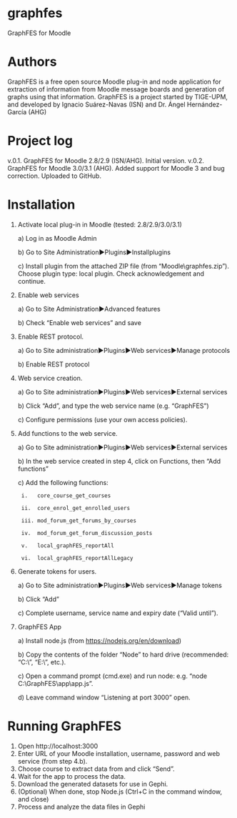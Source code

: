 # graphfes
GraphFES for Moodle

# Authors
GraphFES is a free open source Moodle plug-in and node application for extraction of information from Moodle message boards and generation of graphs using that information.
GraphFES is a project started by TIGE-UPM, and developed by Ignacio Suárez-Navas (ISN) and Dr. Ángel Hernández-García (AHG)

# Project log

v.0.1. GraphFES for Moodle 2.8/2.9 (ISN/AHG). Initial version.
v.0.2. GraphFES for Moodle 3.0/3.1 (AHG). Added support for Moodle 3 and bug correction. Uploaded to GitHub.

# Installation
1. Activate local plug-in in Moodle (tested: 2.8/2.9/3.0/3.1)
 
    a) Log in as Moodle Admin
 
    b) Go to Site Administration►Plugins►Installplugins
 
    c) Install plugin from the attached ZIP file (from “Moodle\graphfes.zip”). Choose plugin type: local plugin. Check acknowledgement and continue.

2. Enable web services
 
    a) Go to Site Administration►Advanced features
 
    b) Check “Enable web services” and save

3. Enable REST protocol.
 
    a) Go to Site administration►Plugins►Web services►Manage protocols
 
    b) Enable REST protocol
  
4. Web service creation.
 
    a) Go to Site administration►Plugins►Web services►External services
 
    b) Click “Add”, and type the web service name (e.g. “GraphFES”)
 
    c) Configure permissions (use your own access policies).
  
5. Add functions to the web service.
 
    a) Go to Site administration►Plugins►Web services►External services
 
    b) In the web service created in step 4, click on Functions, then “Add functions”
 
    c) Add the following functions:
 
        i.   core_course_get_courses
  
        ii.  core_enrol_get_enrolled_users
  
        iii. mod_forum_get_forums_by_courses
  
        iv.  mod_forum_get_forum_discussion_posts
  
        v.   local_graphFES_reportAll
  
        vi.  local_graphFES_reportAllLegacy
    
6. Generate tokens for users.
  
      a) Go to Site administration►Plugins►Web services►Manage tokens
  
      b) Click “Add”
      
      c) Complete username, service name and expiry date (“Valid until”).
  
7. GraphFES App
  
      a) Install node.js (from https://nodejs.org/en/download)
  
      b) Copy the contents of the folder “Node” to hard drive (recommended: “C:\”, “E:\”, etc.).
  
      c) Open a command prompt (cmd.exe) and run node: e.g. “node C:\GraphFES\app\app.js”.
  
      d) Leave command window “Listening at port 3000” open.
  
# Running GraphFES

1. Open http://localhost:3000
2. Enter URL of your Moodle installation, username, password and web service (from step 4.b).
3. Choose course to extract data from and click “Send”.
4. Wait for the app to process the data.
5. Download the generated datasets for use in Gephi.
6. (Optional) When done, stop Node.js (Ctrl+C in the command window, and close)
7. Process and analyze the data files in Gephi
